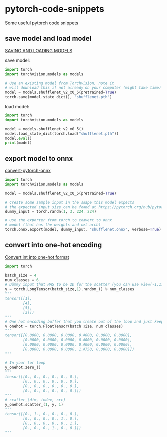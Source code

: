 # pytorch-code-snippets
Some useful pytorch code snippets

## save model and load model
[SAVING AND LOADING MODELS](https://pytorch.org/tutorials/beginner/saving_loading_models.html)

save model: 
```python
import torch
import torchvision.models as models

# Use an existing model from Torchvision, note it 
# will download this if not already on your computer (might take time)
model = models.shufflenet_v2_x0_5(pretrained=True)
torch.save(model.state_dict(), "shufflenet.pth")
```

load model:
```py
import torch
import torchvision.models as models

model = models.shufflenet_v2_x0_5()
model.load_state_dict(torch.load("shufflenet.pth"))
model.eval()
print(model)
```

## export model to onnx
[convert-pytorch-onnx](https://michhar.github.io/convert-pytorch-onnx/)
```python
import torch
import torchvision.models as models

model = models.shufflenet_v2_x0_5(pretrained=True)

# Create some sample input in the shape this model expects
# the expected input size can be found at https://pytorch.org/hub/pytorch_vision_shufflenet_v2/
dummy_input = torch.randn(1, 3, 224, 224)

# Use the exporter from torch to convert to onnx 
# model (that has the weights and net arch)
torch.onnx.export(model, dummy_input, "shufflenet.onnx", verbose=True)
```

## convert into one-hot encoding
[Convert int into one-hot format](https://discuss.pytorch.org/t/convert-int-into-one-hot-format/507/4)
```py
import torch

batch_size = 4
num_classes = 6
# Dummy input that HAS to be 2D for the scatter (you can use view(-1,1) if needed)
y = torch.LongTensor(batch_size,1).random_() % num_classes
"""
tensor([[1],
        [4],
        [5],
        [3]])
"""
# One hot encoding buffer that you create out of the loop and just keep reusing
y_onehot = torch.FloatTensor(batch_size, num_classes)
"""
tensor([[0.0000, 0.0000, 0.0000, 0.0000, 0.0000, 0.0000],
        [0.0000, 0.0000, 0.0000, 0.0000, 0.0000, 0.0000],
        [0.0000, 0.0000, 0.0000, 0.0000, 0.0000, 0.0000],
        [0.0000, 0.0000, 0.0000, 1.8750, 0.0000, 0.0000]])
"""

# In your for loop
y_onehot.zero_()
"""
tensor([[0., 0., 0., 0., 0., 0.],
        [0., 0., 0., 0., 0., 0.],
        [0., 0., 0., 0., 0., 0.],
        [0., 0., 0., 0., 0., 0.]])
"""
# scatter_(dim, index, src)
y_onehot.scatter_(1, y, 1)
"""
tensor([[0., 1., 0., 0., 0., 0.],
        [0., 0., 0., 0., 1., 0.],
        [0., 0., 0., 0., 0., 1.],
        [0., 0., 0., 1., 0., 0.]])
"""
```
